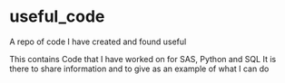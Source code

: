 # useful_code
A repo of code I have created and found useful

This contains Code that I have worked on for SAS, Python and SQL
It is there to share information and to give as an example of what I can do
